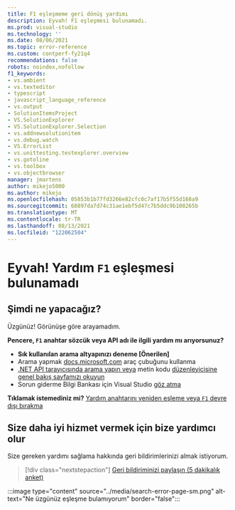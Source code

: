 ```yaml
---
title: F1 eşleşmeme geri dönüş yardımı
description: Eyvah! F1 eşleşmesi bulunamadı.
ms.prod: visual-studio
ms.technology: ''
ms.date: 08/06/2021
ms.topic: error-reference
ms.custom: contperf-fy21q4
recommendations: false
robots: noindex,nofollow
f1_keywords:
- vs.ambient
- vs.texteditor
- typescript
- javascript_language_reference
- vs.output
- SolutionItemsProject
- VS.SolutionExplorer
- VS.SolutionExplorer.Selection
- vs.addnewsolutionitem
- vs.debug.watch
- VS.ErrorList
- vs.unittesting.testexplorer.overview
- vs.gotoline
- vs.toolbox
- vs.objectbrowser
manager: jmartens
author: mikejo5000
ms.author: mikejo
ms.openlocfilehash: 05853b1b77fd3266e82cfc0c7af17b5f55d168a9
ms.sourcegitcommit: 68897da7d74c31ae1ebf5d47c7b5ddc9b108265b
ms.translationtype: MT
ms.contentlocale: tr-TR
ms.lasthandoff: 08/13/2021
ms.locfileid: "122062504"
---
```

# <a name="oops-no-f1-help-match-was-found"></a>Eyvah! Yardım `F1` eşleşmesi bulunamadı

## <a name="now-what"></a>Şimdi ne yapacağız?

Üzgünüz! Görünüşe göre arayamadım. 

**Pencere, `F1` anahtar sözcük veya API adı ile ilgili yardım mı arıyorsunuz?**
- **Sık kullanılan arama altyapınızı deneme [Önerilen]**
- Arama yapmak [docs.microsoft.com](/) araç çubuğunu kullanma 
- [.NET API tarayıcısında arama yapın veya](/dotnet/api/) metin kodu [düzenleyicisine genel bakış sayfamızı okuyun](../../ide/writing-code-in-the-code-and-text-editor.md)
- Sorun giderme Bilgi Bankası için Visual Studio [göz atma](/troubleshoot/visualstudio/welcome-visual-studio/)


**Tıklamak istemediniz mi?** [Yardım anahtarını yeniden eşleme veya `F1` devre dışı bırakma](../not-in-toc/change-f1-help-key.md)


## <a name="help-us-serve-you-better"></a>Size daha iyi hizmet vermek için bize yardımcı olur

Size gereken yardımı sağlama hakkında geri bildirimlerinizi almak istiyorum.

> [!div class="nextstepaction"]
> [Geri bildiriminizi paylaşın (5 dakikalık anket)](https://www.surveymonkey.com/r/F1_Help_Visual_Studio)

:::image type="content" source="../media/search-error-page-sm.png" alt-text="Ne üzgünüz eşleşme bulamıyorum" border="false":::

